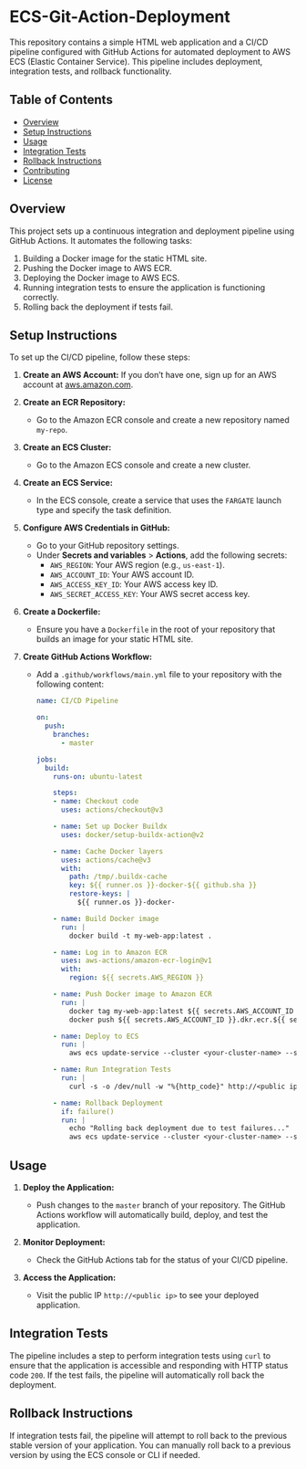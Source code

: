 # ECS-Git-Action-Deployment

This repository contains a simple HTML web application and a CI/CD pipeline configured with GitHub Actions for automated deployment to AWS ECS (Elastic Container Service). This pipeline includes deployment, integration tests, and rollback functionality.

## Table of Contents

- [Overview](#overview)
- [Setup Instructions](#setup-instructions)
- [Usage](#usage)
- [Integration Tests](#integration-tests)
- [Rollback Instructions](#rollback-instructions)
- [Contributing](#contributing)
- [License](#license)

## Overview

This project sets up a continuous integration and deployment pipeline using GitHub Actions. It automates the following tasks:
1. Building a Docker image for the static HTML site.
2. Pushing the Docker image to AWS ECR.
3. Deploying the Docker image to AWS ECS.
4. Running integration tests to ensure the application is functioning correctly.
5. Rolling back the deployment if tests fail.

## Setup Instructions

To set up the CI/CD pipeline, follow these steps:

1. **Create an AWS Account:** If you don’t have one, sign up for an AWS account at [aws.amazon.com](https://aws.amazon.com/).

2. **Create an ECR Repository:**
   - Go to the Amazon ECR console and create a new repository named `my-repo`.

3. **Create an ECS Cluster:**
   - Go to the Amazon ECS console and create a new cluster.

4. **Create an ECS Service:**
   - In the ECS console, create a service that uses the `FARGATE` launch type and specify the task definition.

5. **Configure AWS Credentials in GitHub:**
   - Go to your GitHub repository settings.
   - Under **Secrets and variables** > **Actions**, add the following secrets:
     - `AWS_REGION`: Your AWS region (e.g., `us-east-1`).
     - `AWS_ACCOUNT_ID`: Your AWS account ID.
     - `AWS_ACCESS_KEY_ID`: Your AWS access key ID.
     - `AWS_SECRET_ACCESS_KEY`: Your AWS secret access key.

6. **Create a Dockerfile:**
   - Ensure you have a `Dockerfile` in the root of your repository that builds an image for your static HTML site.

7. **Create GitHub Actions Workflow:**
   - Add a `.github/workflows/main.yml` file to your repository with the following content:

     ```yaml
     name: CI/CD Pipeline

     on:
       push:
         branches:
           - master

     jobs:
       build:
         runs-on: ubuntu-latest

         steps:
         - name: Checkout code
           uses: actions/checkout@v3

         - name: Set up Docker Buildx
           uses: docker/setup-buildx-action@v2

         - name: Cache Docker layers
           uses: actions/cache@v3
           with:
             path: /tmp/.buildx-cache
             key: ${{ runner.os }}-docker-${{ github.sha }}
             restore-keys: |
               ${{ runner.os }}-docker-

         - name: Build Docker image
           run: |
             docker build -t my-web-app:latest .

         - name: Log in to Amazon ECR
           uses: aws-actions/amazon-ecr-login@v1
           with:
             region: ${{ secrets.AWS_REGION }}

         - name: Push Docker image to Amazon ECR
           run: |
             docker tag my-web-app:latest ${{ secrets.AWS_ACCOUNT_ID }}.dkr.ecr.${{ secrets.AWS_REGION }}.amazonaws.com/my-repo:latest
             docker push ${{ secrets.AWS_ACCOUNT_ID }}.dkr.ecr.${{ secrets.AWS_REGION }}.amazonaws.com/my-repo:latest

         - name: Deploy to ECS
           run: |
             aws ecs update-service --cluster <your-cluster-name> --service <your-service-name> --force-new-deployment

         - name: Run Integration Tests
           run: |
             curl -s -o /dev/null -w "%{http_code}" http://<public ip> | grep -q "200"

         - name: Rollback Deployment
           if: failure()
           run: |
             echo "Rolling back deployment due to test failures..."
             aws ecs update-service --cluster <your-cluster-name> --service <your-service-name> --force-new-deployment
     ```

## Usage

1. **Deploy the Application:**
   - Push changes to the `master` branch of your repository. The GitHub Actions workflow will automatically build, deploy, and test the application.

2. **Monitor Deployment:**
   - Check the GitHub Actions tab for the status of your CI/CD pipeline.

3. **Access the Application:**
   - Visit the public IP `http://<public ip>` to see your deployed application.

## Integration Tests

The pipeline includes a step to perform integration tests using `curl` to ensure that the application is accessible and responding with HTTP status code `200`. If the test fails, the pipeline will automatically roll back the deployment.

## Rollback Instructions

If integration tests fail, the pipeline will attempt to roll back to the previous stable version of your application. You can manually roll back to a previous version by using the ECS console or CLI if needed.